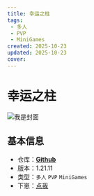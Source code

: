 ```yaml
---
title: 幸运之柱
tags: 
 - 多人
 - PVP
 - MiniGames
created: 2025-10-23
updated: 2025-10-23
cover: 
---
```


# 幸运之柱
![我是封面]()
## 基本信息

- 仓库：[**Github**]()
- 版本：1.21.11
- 类型：`多人` `PVP` `MiniGames`
- 下崽：[点我]()